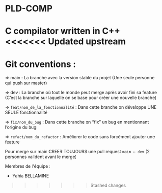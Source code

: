 # PLD-COMP
C compilator written in C++
<<<<<<< Updated upstream
=======

# Git conventions :

⇒ main : La branche avec la version stable du projet (Une seule personne qui push sur master)

⇒ dev : La branche où tout le monde peut merge après avoir fini sa feature (C’est la branche sur laquelle on se base pour créer une nouvelle branche)

⇒ `feat/nom_de_la_fonctionnalité` : Dans cette branche on développe UNE SEULE fonctionnalité 

⇒ `fix/nom_du_bug` : Dans cette branche on “fix” un bug en mentionnant l’origine du bug

⇒ `refact/nom_du_refactor` : Améliorer le code sans forcément ajouter une feature

Pour merge sur main CREER TOUJOURS une pull request `main ← dev` (2 personnes valident avant le merge)

Membres de l'équipe : 
- Yahia BELLAMINE
>>>>>>> Stashed changes

